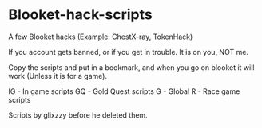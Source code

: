 # Blooket-hack-scripts


A few Blooket hacks (Example: ChestX-ray, TokenHack)


If you account gets banned, or if you get in trouble. It is on you, NOT me.


Copy the scripts and put in a bookmark, and when you go on blooket it will work (Unless it is for a game).


IG - In game scripts
GQ - Gold Quest scripts
G - Global
R - Race game scripts


Scripts by glixzzy before he deleted them.
